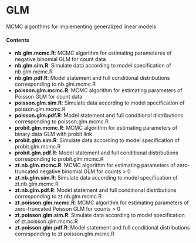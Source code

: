 # GLM
MCMC algorithms for implementing generalized linear models

#### Contents

- **nb.glm.mcmc.R**: MCMC algorithm for estimating parameteres of negative binomial GLM for count data
- **nb.glm.sim.R**: Simulate data according to model specification of nb.glm.mcmc.R
- **nb.glm.pdf.R**: Model statement and full conditional distributions corresponding to nb.glm.mcmc.R
- **poisson.glm.mcmc.R**: MCMC algorithm for estimating parameters of Poisson GLM for count data
- **poisson.glm.sim.R**: Simulate data according to model specification of poisson.glm.mcmc.R
- **poisson.glm.pdf.R**: Model statement and full conditional distributions corresponding to poisson.glm.mcmc.R
- **probit.glm.mcmc.R**: MCMC algorithm for estimating parameters of binary data GLM with probit link
- **probit.glm.sim.R**: Simulate data according to model specification of probit.glm.mcmc.R
- **probit.glm.pdf.R**: Model statement and full conditional distributions corresponding to probit.glm.mcmc.R
- **zt.nb.glm.mcmc.R**: MCMC algorithm for estimating parameters of zero-truncated negative binomial GLM for counts > 0
- **zt.nb.glm.sim.R**: Simulate data according to model specification of zt.nb.glm.mcmc.R
- **zt.nb.glm.pdf.R**: Model statement and full conditional distributions corresponding to zt.nb.glm.mcmc.R
- **zt.poisson.glm.mcmc.R**: MCMC algorithm for estimating parameters of zero-truncated Poisson GLM for counts > 0
- **zt.poisson.glm.sim.R**: Simulate data according to model specification of zt.poisson.glm.mcmc.R
- **zt.poisson.glm.pdf.R**: Model statement and full conditional distributions corresponding to zt.poisson.glm.mcmc.R

